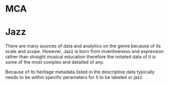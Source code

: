 # MCA
<h1> Jazz</h1>
  <body>
There are many sources of data and analytics on the genre because of its scale and scope. However, Jazz is born from inventiveness and expression rather than straight musical education therefore the notated data of it is some of the most complex and detailed of any. 
  
Because of its heritage metadata listed in the descriptive data typically needs to be within specific perameters for it to be labeled or jazz   
  
